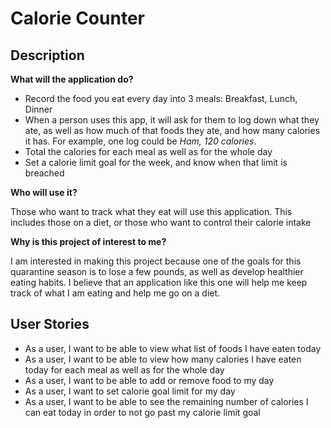 # Calorie Counter

## Description


**What will the application do?**

 - Record the food you eat every day into 3 meals: Breakfast, Lunch, Dinner 
 - When a person uses this app, it will ask for them to log down what they ate, as well as 
 how much of that foods they ate, and how many calories it has. 
 For example, one log could be *Ham, 120 calories*. 
 - Total the calories for each meal as well as for the whole day
 - Set a calorie limit goal for the week, and know when that limit is breached
 
 
 **Who will use it?**
 
 Those who want to track what they eat will use this application. 
 This includes those on a diet, or those who want to control their calorie intake

 **Why is this project of interest to me?**
 
 I am interested in making this project because one of the goals for this quarantine
 season is to lose a few pounds, as well as develop healthier eating habits.
 I believe that an application like this one will help me keep track of what I am eating
 and help me go on a diet. 
 
 
 ## User Stories
 - As a user, I want to be able to view what list of foods I have eaten today 
 - As a user, I want to be able to view how many calories I have eaten today for each meal as
 well as for the whole day
 - As a user, I want to be able to add or remove food to my day
 - As a user, I want to set calorie goal limit for my day
 - As a user, I want to be able to see the remaining number of calories I can eat today
 in order to not go past my calorie limit goal
